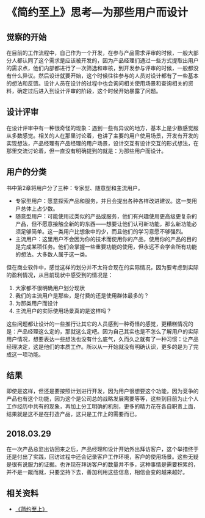 # 《简约至上》思考—为那些用户而设计
## 觉察的开始
在目前的工作流程中，自己作为一个开发，在参与产品需求评审的时候，一般大部分人都认同了这个需求是应该被开发的，因为产品经理们通过一些方式提取出用户的需求点，他们内部都进行了一次筛选和审核，到开发参与评审的时候，一般都没有什么异议。然后设计就要开始，这个时候往往参与的人员对设计都有了一些基本的想法和反馈。设计人员在设计的过程中也会询问相关使用场景和查询相关的资料，确定过后进入到设计评审的阶段，这个时候开始暴露了问题。
## 设计评审
在设计评审中有一种很奇怪的现象：遇到一些有异议的地方，基本上是少数感觉服从多数感觉。相关的人在那里讨论着，也讲了主要的用户使用场景，开发有开发的实现想法，产品经理有产品经理的用户场景，设计交互有设计交互的形式想法，在那里交流讨论着，但一直没有明确提到的就是：为那些用户而设计。
## 用户的分类
书中第2章将用户分了三种：专家型、随意型和主流用户。
- 专家型用户：愿意探索产品和服务，并且会提出各种各样改进建议。这一类用户总体上占少数。
- 随意型用户：可能使用过类似的产品或服务，他们有兴趣使用更高级更复杂的产品，但不愿意接触全新的的东西——想要让他们认可新功能，那么新功能必须足够简单。这一类用户比想象中的少，而且他们的学习意愿不够强烈。
- 主流用户：这里用户不会因为你的技术而使用你的产品，使用你的产品的目的是完成某项任务。他们会掌握一些重要功能的使用，但永远不会学会所有功能的想法。大多数人属于这一类。

但在商业软件中，感觉这样的划分并不太符合现在的实际情况，因为要考虑到实际的盈利情况，从目前现状中感受到的情况是：
1. 大家都不很明确用户划分现状
2. 我们的主流用户是那些，是付费的还是使用群体最多的？
3. 为那类用户而设计
4. 主流用户的实际使用场景真的是这样吗？

这些问题都让设计的一些推行让其它的人员感到一种奇怪的感觉，更糟糕情况的是：产品经理这么定的，那就这么定吧。因为自己其实也是不怎么了解用户的实际用户情况，想要表达一些想法也没有什么底气，久而久之就有了一种习惯：让产品经理决定，这是他们的本质工作。所以从一开始就没有明确认识，更多的是为了完成这一项功能。
## 结果
即使是这样，但还是要按照计划进行开发，因为用户很想要这个功能，因为竞争的产品也有这个功能，因为这个是公司总的战略发展需要等等，这些到目前为止个人工作经历中共有的现象，再加上分工明确的机制，更多的精力花在各自职责上面，结果就是这不是在打造产品，这只是工作上的需要而已。

## 2018.03.29
在一次产品总监出访回来之后，产品经理和设计开始外出拜访客户，这个举措终于还是付出了实践，回访过程中还会记录客户工作环境，客户的使用场景。这些无疑是很有说服力的证据。也许现在拜访客户的数量并不多，这种事情是需要积累的，并不是一蹴而就，只要坚持下去，善加利用这些信息，相信会变的越来越好。

## 相关资料
- [《简约至上》](https://book.douban.com/subject/5394309/)


